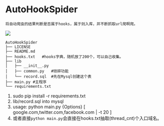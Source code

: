 # AutoHookSpider

    将自动爬虫的结果判断是否属于hooks，属于则入库，并不断抓取url爬啊爬。

![](http://7xiw31.com1.z0.glb.clouddn.com/4trefds.png)

```
AutoHookSpider
├── LICENSE
├── README.md
├── hooks.txt   #hooks字典，随机放了200个，可以自己收集。
├── lib
│   ├── __init__.py
│   ├── common.py   #琐碎功能
│   └── record.sql  #先在Mysql创建这个表
├── main.py #主程序
└── requirements.txt
```

1. sudo pip install -r requirements.txt
2. lib/record.sql into mysql
3. usage: python main.py {Options} [ google.com,twitter.com,facebook.com | -t 20 ]
4. 或者直接`python main.py`会直接在hooks.txt抽取(thread_cnt)个入口域名。

